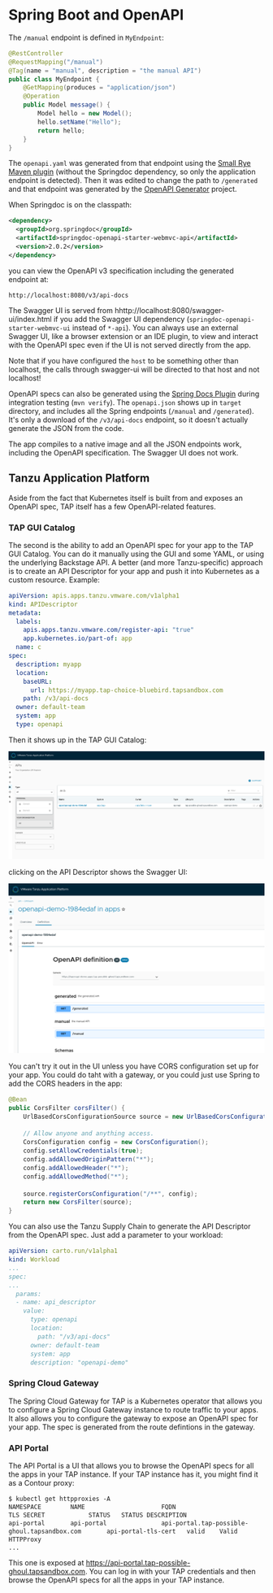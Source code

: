 # Spring Boot and OpenAPI

The `/manual` endpoint is defined in `MyEndpoint`:

```java
@RestController
@RequestMapping("/manual")
@Tag(name = "manual", description = "the manual API")
public class MyEndpoint {
	@GetMapping(produces = "application/json")
	@Operation
	public Model message() {
		Model hello = new Model();
		hello.setName("Hello");
		return hello;
	}
}
```

The `openapi.yaml` was generated from that endpoint using the [Small Rye Maven plugin](https://github.com/smallrye/smallrye-open-api) (without the Springdoc dependency, so only the application endpoint is detected). Then it was edited to change the path to `/generated` and that endpoint was generated by the [OpenAPI Generator](https://openapi-generator.tech) project.

When Springdoc is on the classpath:

```xml
<dependency>
  <groupId>org.springdoc</groupId>
  <artifactId>springdoc-openapi-starter-webmvc-api</artifactId>
  <version>2.0.2</version>
</dependency>
```

you can view the OpenAPI v3 specification including the generated endpoint at:

```
http://localhost:8080/v3/api-docs
```

The Swagger UI is served from hhttp://localhost:8080/swagger-ui/index.html if you add the Swagger UI dependency (`springdoc-openapi-starter-webmvc-ui` instead of `*-api`). You can always use an external Swagger UI, like a browser extension or an IDE plugin, to view and interact with the OpenAPI spec even if the UI is not served directly from the app.

Note that if you have configured the `host` to be something other than localhost, the calls through swagger-ui will be directed to that host and not localhost!

OpenAPI specs can also be generated using the [Spring Docs Plugin](https://springdoc.org/plugins.html) during integration testing (`mvn verify`). The `openapi.json` shows up in `target` directory, and includes all the Spring endpoints (`/manual` and `/generated`). It's only a download of the `/v3/api-docs` endpoint, so it doesn't actually generate the JSON from the code.

The app compiles to a native image and all the JSON endpoints work, including the OpenAPI specification. The Swagger UI does not work.

## Tanzu Application Platform

Aside from the fact that Kubernetes itself is built from and exposes an OpenAPI spec, TAP itself has a few OpenAPI-related features.

### TAP GUI Catalog

The second is the ability to add an OpenAPI spec for your app to the TAP GUI Catalog. You can do it manually using the GUI and some YAML, or using the underlying Backstage API. A better (and more Tanzu-specific) approach is to create an API Descriptor for your app and push it into Kubernetes as a custom resource. Example:

```yaml
apiVersion: apis.apps.tanzu.vmware.com/v1alpha1
kind: APIDescriptor
metadata:
  labels:
    apis.apps.tanzu.vmware.com/register-api: "true"
    app.kubernetes.io/part-of: app
  name: c
spec:
  description: myapp
  location:
    baseURL:
      url: https://myapp.tap-choice-bluebird.tapsandbox.com
    path: /v3/api-docs
  owner: default-team
  system: app
  type: openapi
```

Then it shows up in the TAP GUI Catalog:

![TAP GUI Catalog](images/tap-gui-catalog.png)

clicking on the API Descriptor shows the Swagger UI:

![TAP API Browser](images/tap-api-gui.png)

You can't try it out in the UI unless you have CORS configuration set up for your app. You could do taht with a gateway, or you could just use Spring to add the CORS headers in the app:

```java
@Bean
public CorsFilter corsFilter() {
	UrlBasedCorsConfigurationSource source = new UrlBasedCorsConfigurationSource();

	// Allow anyone and anything access.
	CorsConfiguration config = new CorsConfiguration();
	config.setAllowCredentials(true);
	config.addAllowedOriginPattern("*");
	config.addAllowedHeader("*");
	config.addAllowedMethod("*");

	source.registerCorsConfiguration("/**", config);
	return new CorsFilter(source);
}
```

You can also use the Tanzu Supply Chain to generate the API Descriptor from the OpenAPI spec. Just add a parameter to your workload:

```yaml
apiVersion: carto.run/v1alpha1
kind: Workload
...
spec:
...
  params:
  - name: api_descriptor
    value:
      type: openapi
      location:
        path: "/v3/api-docs"
      owner: default-team
      system: app
      description: "openapi-demo"
```

### Spring Cloud Gateway

The Spring Cloud Gateway for TAP is a Kubernetes operator that allows you to configure a Spring Cloud Gateway instance to route traffic to your apps. It also allows you to configure the gateway to expose an OpenAPI spec for your app. The spec is generated from the route defintions in the gateway.

### API Portal

The API Portal is a UI that allows you to browse the OpenAPI specs for all the apps in your TAP instance. If your TAP instance has it, you might find it as a Contour proxy:

```
$ kubectl get httpproxies -A
NAMESPACE        NAME                     FQDN                                               TLS SECRET            STATUS   STATUS DESCRIPTION
api-portal       api-portal               api-portal.tap-possible-ghoul.tapsandbox.com       api-portal-tls-cert   valid    Valid HTTPProxy
...
```

This one is exposed at https://api-portal.tap-possible-ghoul.tapsandbox.com. You can log in with your TAP credentials and then browse the OpenAPI specs for all the apps in your TAP instance.
